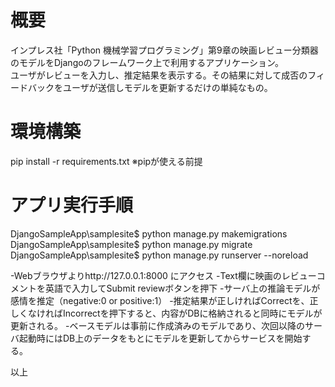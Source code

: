 # 概要
インプレス社「Python 機械学習プログラミング」第9章の映画レビュー分類器のモデルをDjangoのフレームワーク上で利用するアプリケーション。  
ユーザがレビューを入力し、推定結果を表示する。その結果に対して成否のフィードバックをユーザが送信しモデルを更新するだけの単純なもの。  

# 環境構築
pip install -r requirements.txt ※pipが使える前提

# アプリ実行手順
DjangoSampleApp\samplesite$ python manage.py makemigrations  
DjangoSampleApp\samplesite$ python manage.py migrate  
DjangoSampleApp\samplesite$ python manage.py runserver --noreload  

-Webブラウザよりhttp://127.0.0.1:8000 にアクセス
-Text欄に映画のレビューコメントを英語で入力してSubmit reviewボタンを押下
-サーバ上の推論モデルが感情を推定（negative:0 or positive:1）
-推定結果が正しければCorrectを、正しくなければIncorrectを押下すると、内容がDBに格納されると同時にモデルが更新される。
-ベースモデルは事前に作成済みのモデルであり、次回以降のサーバ起動時にはDB上のデータをもとにモデルを更新してからサービスを開始する。    

以上

